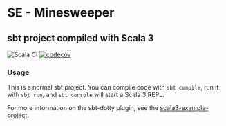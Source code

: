 # SE - Minesweeper

## sbt project compiled with Scala 3

![Scala CI](https://github.com/NiclasEgeler/SE/actions/workflows/scala.yml/badge.svg) [![codecov](https://codecov.io/gh/NiclasEgeler/SE/branch/main/graph/badge.svg?token=CRXUW4TS6Q)](https://codecov.io/gh/NiclasEgeler/SE)

### Usage

This is a normal sbt project. You can compile code with `sbt compile`, run it with `sbt run`, and `sbt console` will start a Scala 3 REPL.

For more information on the sbt-dotty plugin, see the
[scala3-example-project](https://github.com/scala/scala3-example-project/blob/main/README.md).
